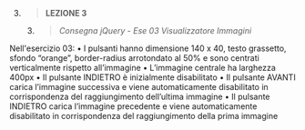 3. > **LEZIONE 3**
     3. > *Consegna jQuery - Ese 03 Visualizzatore Immagini*
    
Nell'esercizio 03:
•	I pulsanti hanno dimensione 140 x 40, testo grassetto, sfondo “orange”, border-radius arrotondato al 50% e sono centrati verticalmente rispetto all’immagine
•	L’immagine centrale ha larghezza 400px
•	Il pulsante INDIETRO è inizialmente disabilitato
•	Il pulsante AVANTI carica l’immagine successiva e viene automaticamente disabilitato in corrispondenza del raggiungimento dell’ultima immagine
•	Il pulsante INDIETRO carica l’immagine precedente e viene automaticamente disabilitato in corrispondenza del raggiungimento della prima immagine
